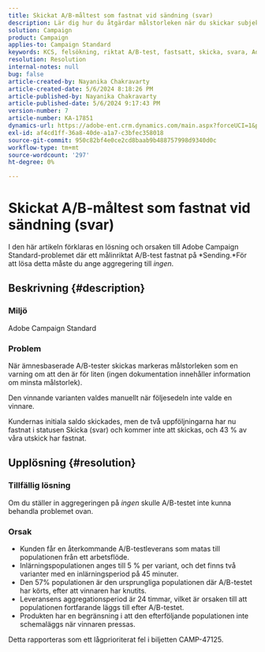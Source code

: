 ```yaml
---
title: Skickat A/B-måltest som fastnat vid sändning (svar)
description: Lär dig hur du åtgärdar målstorleken när du skickar subjektbaserade A/B-tester som fastnar vid Sending. Ställ in aggregeringen på none.
solution: Campaign
product: Campaign
applies-to: Campaign Standard
keywords: KCS, felsökning, riktat A/B-test, fastsatt, skicka, svara, Adobe Campaign Standard, ACS
resolution: Resolution
internal-notes: null
bug: false
article-created-by: Nayanika Chakravarty
article-created-date: 5/6/2024 8:18:26 PM
article-published-by: Nayanika Chakravarty
article-published-date: 5/6/2024 9:17:43 PM
version-number: 7
article-number: KA-17851
dynamics-url: https://adobe-ent.crm.dynamics.com/main.aspx?forceUCI=1&pagetype=entityrecord&etn=knowledgearticle&id=7ab00dcb-e50b-ef11-9f8a-6045bd0065b6
exl-id: af4cd1ff-36a8-40de-a1a7-c3bfec358018
source-git-commit: 950c82bf4e0ce2cd8baab9b488757998d9340d0c
workflow-type: tm+mt
source-wordcount: '297'
ht-degree: 0%

---
```


# Skickat A/B-måltest som fastnat vid sändning (svar)


I den här artikeln förklaras en lösning och orsaken till Adobe Campaign Standard-problemet där ett målinriktat A/B-test fastnat på *Sending.*För att lösa detta måste du ange aggregering till *ingen*.

## Beskrivning {#description}


### <b>Miljö</b>

Adobe Campaign Standard

### <b>Problem</b>

När ämnesbaserade A/B-tester skickas markeras målstorleken som en varning om att den är för liten (ingen dokumentation innehåller information om minsta målstorlek).

Den vinnande varianten valdes manuellt när följesedeln inte valde en vinnare.

Kundernas initiala saldo skickades, men de två uppföljningarna har nu fastnat i statusen Skicka (svar) och kommer inte att skickas, och 43 % av våra utskick har fastnat.


## Upplösning {#resolution}


### <b>Tillfällig lösning</b>

Om du ställer in aggregeringen på *ingen* skulle A/B-testet inte kunna behandla problemet ovan.

### <b>Orsak</b>

- Kunden får en återkommande A/B-testleverans som matas till populationen från ett arbetsflöde.
- Inlärningspopulationen anges till 5 % per variant, och det finns två varianter med en inlärningsperiod på 45 minuter.
- Den 57% populationen är den ursprungliga populationen där A/B-testet har körts, efter att vinnaren har knutits.
- Leveransens aggregationsperiod är 24 timmar, vilket är orsaken till att populationen fortfarande läggs till efter A/B-testet.
- Produkten har en begränsning i att den efterföljande populationen inte schemaläggs när vinnaren pressas.


Detta rapporteras som ett lågprioriterat fel i biljetten CAMP-47125.
